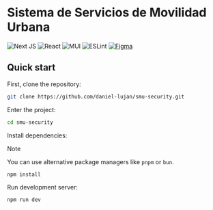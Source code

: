 # Sistema de Servicios de Movilidad Urbana

![Next JS](https://img.shields.io/badge/Next-black?style=for-the-badge&logo=next.js&logoColor=white) ![React](https://img.shields.io/badge/react-%2320232a.svg?style=for-the-badge&logo=react&logoColor=%2361DAFB) ![MUI](https://img.shields.io/badge/MUI-%230081CB.svg?style=for-the-badge&logo=mui&logoColor=white) ![ESLint](https://img.shields.io/badge/ESLint-4B3263?style=for-the-badge&logo=eslint&logoColor=white) [![Figma](https://img.shields.io/badge/figma-%23F24E1E.svg?style=for-the-badge&logo=figma&logoColor=white)](https://www.figma.com/file/ChpCRLLyAexJpfvumZOMeR/Seguridad?type=design)

## Quick start

First, clone the repository:

```bash
git clone https://github.com/daniel-lujan/smu-security.git
```

Enter the project:

```bash
cd smu-security
```

Install dependencies:

> [!NOTE]
> You can use alternative package managers like `pnpm` or `bun`.

```bash
npm install
```

Run development server:

```bash
npm run dev
```
